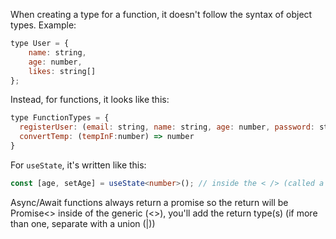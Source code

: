 When creating a type for a function, it doesn't follow the syntax of object types. Example:

```javascript
type User = {
	name: string,
	age: number,
	likes: string[]
};
```

Instead, for functions, it looks like this:

```javascript
type FunctionTypes = {
  registerUser: (email: string, name: string, age: number, password: string) => void
  convertTemp: (tempInF:number) => number
}
```

For `useState`, it's written like this:

```typescript
const [age, setAge] = useState<number>(); // inside the < /> (called a generic) you need to add the type
```

Async/Await functions always return a promise so the return will be Promise<> inside of the generic (<>), you'll add the return type(s) (if more than one, separate with a union (|))